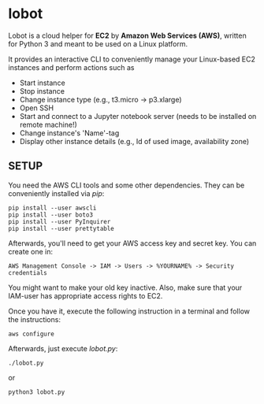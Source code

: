# lobot
Lobot is a cloud helper for **EC2** by **Amazon Web Services (AWS)**, written for Python 3 and meant to be used on a Linux platform.

It provides an interactive CLI to conveniently manage your Linux-based EC2 instances and perform actions such as
* Start instance
* Stop instance
* Change instance type (e.g., t3.micro -> p3.xlarge)
* Open SSH
* Start and connect to a Jupyter notebook server (needs to be installed on remote machine!)
* Change instance's 'Name'-tag
* Display other instance details (e.g., Id of used image, availability zone)

## SETUP ##
You need the AWS CLI tools and some other dependencies. They can be conveniently installed via *pip*:
```
pip install --user awscli
pip install --user boto3
pip install --user PyInquirer
pip install --user prettytable
```

Afterwards, you'll need to get your AWS access key and secret key. You can create
one in:
```
AWS Management Console -> IAM -> Users -> %YOURNAME% -> Security credentials
```
You might want to make your old key inactive. Also, make sure that your IAM-user has appropriate access rights to EC2.

Once you have it, execute the following instruction in a terminal and follow the instructions:
```
aws configure
``` 
Afterwards, just execute *lobot.py*:
```
./lobot.py
```
or 
```
python3 lobot.py
```


